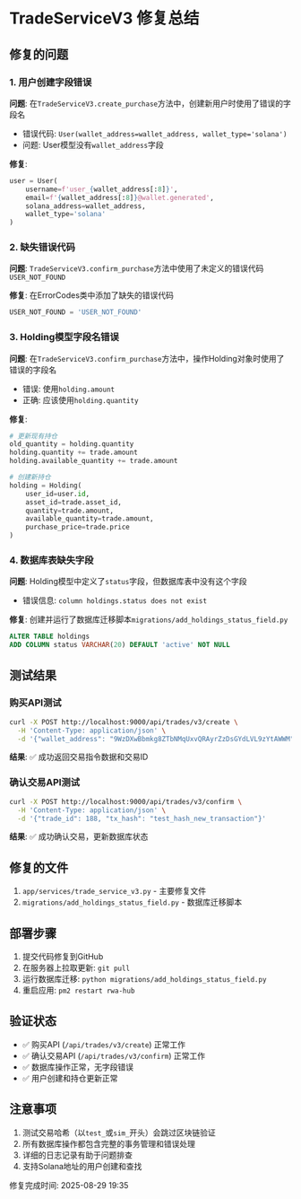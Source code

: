 # TradeServiceV3 修复总结

## 修复的问题

### 1. 用户创建字段错误
**问题**: 在`TradeServiceV3.create_purchase`方法中，创建新用户时使用了错误的字段名
- 错误代码: `User(wallet_address=wallet_address, wallet_type='solana')`
- 问题: User模型没有`wallet_address`字段

**修复**: 
```python
user = User(
    username=f'user_{wallet_address[:8]}',
    email=f'{wallet_address[:8]}@wallet.generated',
    solana_address=wallet_address,
    wallet_type='solana'
)
```

### 2. 缺失错误代码
**问题**: `TradeServiceV3.confirm_purchase`方法中使用了未定义的错误代码`USER_NOT_FOUND`

**修复**: 在ErrorCodes类中添加了缺失的错误代码
```python
USER_NOT_FOUND = 'USER_NOT_FOUND'
```

### 3. Holding模型字段名错误
**问题**: 在`TradeServiceV3.confirm_purchase`方法中，操作Holding对象时使用了错误的字段名
- 错误: 使用`holding.amount`
- 正确: 应该使用`holding.quantity`

**修复**: 
```python
# 更新现有持仓
old_quantity = holding.quantity
holding.quantity += trade.amount
holding.available_quantity += trade.amount

# 创建新持仓
holding = Holding(
    user_id=user.id,
    asset_id=trade.asset_id,
    quantity=trade.amount,
    available_quantity=trade.amount,
    purchase_price=trade.price
)
```

### 4. 数据库表缺失字段
**问题**: Holding模型中定义了`status`字段，但数据库表中没有这个字段
- 错误信息: `column holdings.status does not exist`

**修复**: 创建并运行了数据库迁移脚本`migrations/add_holdings_status_field.py`
```sql
ALTER TABLE holdings 
ADD COLUMN status VARCHAR(20) DEFAULT 'active' NOT NULL
```

## 测试结果

### 购买API测试
```bash
curl -X POST http://localhost:9000/api/trades/v3/create \
  -H 'Content-Type: application/json' \
  -d '{"wallet_address": "9WzDXwBbmkg8ZTbNMqUxvQRAyrZzDsGYdLVL9zYtAWWM", "asset_id": 36, "amount": 10}'
```

**结果**: ✅ 成功返回交易指令数据和交易ID

### 确认交易API测试
```bash
curl -X POST http://localhost:9000/api/trades/v3/confirm \
  -H 'Content-Type: application/json' \
  -d '{"trade_id": 188, "tx_hash": "test_hash_new_transaction"}'
```

**结果**: ✅ 成功确认交易，更新数据库状态

## 修复的文件

1. `app/services/trade_service_v3.py` - 主要修复文件
2. `migrations/add_holdings_status_field.py` - 数据库迁移脚本

## 部署步骤

1. 提交代码修复到GitHub
2. 在服务器上拉取更新: `git pull`
3. 运行数据库迁移: `python migrations/add_holdings_status_field.py`
4. 重启应用: `pm2 restart rwa-hub`

## 验证状态

- ✅ 购买API (`/api/trades/v3/create`) 正常工作
- ✅ 确认交易API (`/api/trades/v3/confirm`) 正常工作
- ✅ 数据库操作正常，无字段错误
- ✅ 用户创建和持仓更新正常

## 注意事项

1. 测试交易哈希（以`test_`或`sim_`开头）会跳过区块链验证
2. 所有数据库操作都包含完整的事务管理和错误处理
3. 详细的日志记录有助于问题排查
4. 支持Solana地址的用户创建和查找

修复完成时间: 2025-08-29 19:35